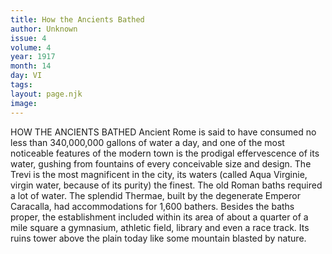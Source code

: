 ```yaml
---
title: How the Ancients Bathed
author: Unknown
issue: 4
volume: 4
year: 1917
month: 14
day: VI
tags:
layout: page.njk
image:
---
```

HOW THE ANCIENTS BATHED    Ancient Rome is said to have consumed no less than 340,000,000 gallons of water a day, and one of the most noticeable features of the modern town is the prodigal effervescence of its water, gushing from fountains of every conceivable size and design. The Trevi is the most magnificent in the city, its waters (called Aqua Virginie, virgin water, because of its purity) the finest. The old Roman baths required a lot of water. The splendid Thermae, built by the degenerate Emperor Caracalla, had accommodations for 1,600 bathers. Besides the baths proper, the establishment included within its area of about a quarter of a mile square a gymnasium, athletic field, library and even a race track. Its ruins tower above the plain today like some mountain blasted by nature. 
